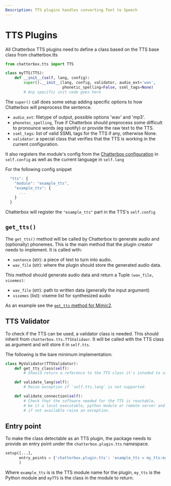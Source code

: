 ```yaml
---
Description: TTS plugins handles converting Text to Speech
---
```


# TTS Plugins

All Chatterbox TTS plugins need to define a class based on the TTS base class from chatterbox.tts

```python
from chatterbox.tts import TTS

class myTTS(TTS):
    def __init__(self, lang, config):
        super().__init__(lang, config, validator, audio_ext='wav',
                         phonetic_spelling=False, ssml_tags=None)
        # Any specific init code goes here
```

The `super()` call does some setup adding specific options to how Chatterbox will preprocess the sentence.

* `audio_ext`: filetype of output, possible options 'wav' and 'mp3'.
* `phonetec_spelling`, True if Chatterbox should preprocess some difficult to pronounce words \(eg spotify\) or provide the raw text to the TTS.
* `ssml_tags`: list of valid SSML tags for the TTS if any, otherwise None.
* `validator`: a special class that verifies that the TTS is working in the current configuration.

It also registers the module's config from the [Chatterbox configuration](https://github.com/HelloChatterbox/dev_documentation/tree/fa8dd19ece396fdac40a643e544472fe7433b789/docs/using-chatterbox-ai/customizations/config-manager.md) in `self.config` as well as the current language in `self.lang`

For the following config snippet

```javascript
  "tts": {
    "module": "example_tts",
    "example_tts": {
      ...
    }
  }
```

Chatterbox will register the `"example_tts"` part in the TTS's `self.config`

## `get_tts()`

The `get_tts()` method will be called by Chatterbox to generate audio and \(optionally\) phonemes. This is the main method that the plugin creator needs to implement. It is called with:

* `sentence` \(str\): a piece of text to turn into audio.
* `wav_file` \(str\): where the plugin should store the generated audio data.

This method should generate audio data and return a Tuple `(wav_file, visemes)`:

* `wav_file` \(str\): path to written data \(generally the input argument\)
* `visemes` \(list\): viseme list for synthesized audio

As an example see the [`get_tts` method for Mimic2](https://github.com/ChatterboxAI/chatterbox-core/blob/dev/chatterbox/tts/mimic2_tts.py#L225).

## TTS Validator

To check if the TTS can be used, a validator class is needed. This should inherit from `chatterbox.tts.TTSValidaor`. It will be called with the TTS class as argument and will store it in `self.tts`.

The following is the bare minimum implementation:

```python
class MyValidator(TTSValidator):
    def get_tts_class(self):
        # Should return a reference to the TTS class it's inteded to validate.

    def validate_lang(self):
        # Raise exception if `self.tts.lang` is not supported.

    def validate_connection(self):
        # Check that the software needed for the TTS is reachable,
        # be it a local executable, python module or remote server and
        # if not available raise an exception.
```

## Entry point

To make the class detectable as an TTS plugin, the package needs to provide an entry point under the `chatterbox.plugin.tts` namespace.

```python
setup([...],
      entry_points = {'chatterbox.plugin.tts': 'example_tts = my_tts:myTTS'}
      )
```

Where `example_tts` is is the TTS module name for the plugin, `my_tts` is the Python module and `myTTS` is the class in the module to return.

